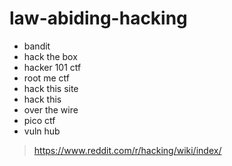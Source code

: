 # law-abiding-hacking
- bandit
- hack the box
- hacker 101 ctf
- root me ctf
- hack this site
- hack this
- over the wire
- pico ctf
- vuln hub
> https://www.reddit.com/r/hacking/wiki/index/
